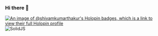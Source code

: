 ### Hi there 👋
[![An image of @shivamkumarthakur's Holopin badges, which is a link to view their full Holopin profile](https://holopin.me/shivamkumarthakur)](https://holopin.io/@shivamkumarthakur)
![SolidJS](https://img.shields.io/badge/SolidJS-2c4f7c?style=for-the-badge&logo=solid&logoColor=c8c9cb)

<!--
**shivam-kumar-thakur/shivam-kumar-thakur** is a ✨ _special_ ✨ repository because its `README.md` (this file) appears on your GitHub profile.

Here are some ideas to get you started:

- 🔭 I’m currently working on ...
- 🌱 I’m currently learning ...
- 👯 I’m looking to collaborate on ...
- 🤔 I’m looking for help with ...
- 💬 Ask me about ...
- 📫 How to reach me: ...
- 😄 Pronouns: ...
- ⚡ Fun fact: ...
-->
